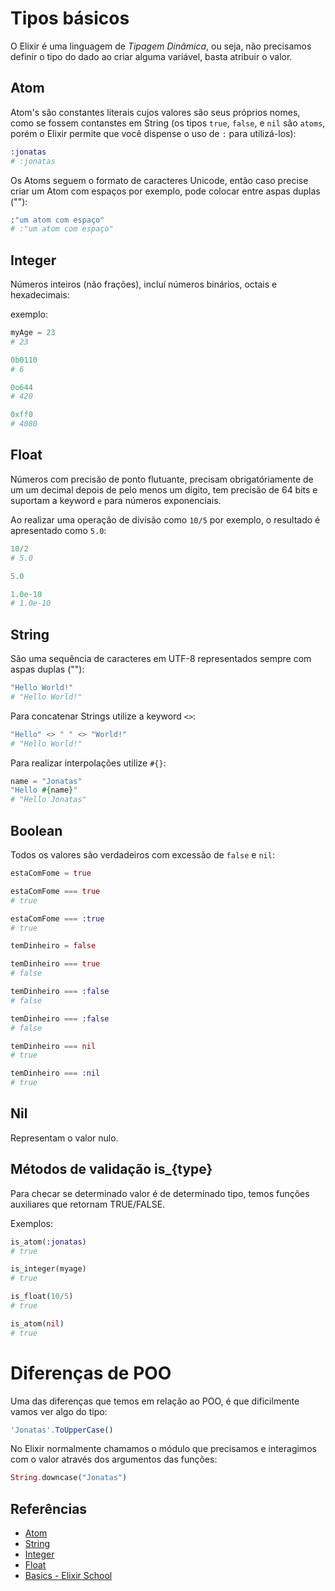 # Tipos básicos

O Elixir é uma linguagem de _Tipagem Dinâmica_, ou seja, não precisamos definir o tipo do dado ao criar alguma variável, basta atribuir o valor.

## Atom

Atom's são constantes literais cujos valores são seus próprios nomes, como se fossem contanstes em String (os tipos `true`, `false`, e `nil` são `atoms`, porém o Elixir permite que você dispense o uso de `:` para utilizá-los):

```elixir
:jonatas
# :jonatas
```

Os Atoms seguem o formato de caracteres Unicode, então caso precise criar um Atom com espaços por exemplo, pode colocar entre aspas duplas (""):

```elixir
:"um atom com espaço"
# :"um atom com espaço"
```

## Integer

Números inteiros (não frações), incluí números binários, octais e hexadecimais:

exemplo:

```elixir
myAge = 23
# 23
```

```elixir
0b0110
# 6

0o644
# 420

0xff0
# 4080
```

## Float

Números com precisão de ponto flutuante, precisam obrigatóriamente de um um decimal depois de pelo menos um dígito, tem precisão de 64 bits e suportam a keyword `e` para números exponenciais.

Ao realizar uma operação de divisão como `10/5` por exemplo, o resultado é apresentado como `5.0`:

```elixir
10/2
# 5.0
```

```elixir
5.0
```

```elixir
1.0e-10
# 1.0e-10
```

## String

São uma sequência de caracteres em UTF-8 representados sempre com aspas duplas (""):

```elixir
"Hello World!"
# "Hello World!"
```

Para concatenar Strings utilize a keyword `<>`:

```elixir
"Hello" <> " " <> "World!"
# "Hello World!"
```

Para realizar interpolações utilize `#{}`:

```elixir
name = "Jonatas"
"Hello #{name}"
# "Hello Jonatas"
```

## Boolean

Todos os valores são verdadeiros com excessão de `false` e `nil`:

```elixir
estaComFome = true

estaComFome === true
# true

estaComFome === :true
# true
```

```elixir
temDinheiro = false

temDinheiro === true
# false

temDinheiro === :false
# false

temDinheiro === :false
# false

temDinheiro === nil
# true

temDinheiro === :nil
# true
```

## Nil

Representam o valor nulo.

## Métodos de validação is\_{type}

Para checar se determinado valor é de determinado tipo, temos funções auxiliares que retornam TRUE/FALSE.

Exemplos:

```elixir
is_atom(:jonatas)
# true

is_integer(myage)
# true

is_float(10/5)
# true

is_atom(nil)
# true
```

# Diferenças de POO

Uma das diferenças que temos em relação ao POO, é que dificilmente vamos ver algo do tipo:

```js
'Jonatas'.ToUpperCase()
```

No Elixir normalmente chamamos o módulo que precisamos e interagimos com o valor através dos argumentos das funções:

```elixir
String.downcase("Jonatas")
```

## Referências

- [Atom](https://hexdocs.pm/elixir/1.13.3/Atom.html)
- [String](https://hexdocs.pm/elixir/1.13.3/String.html)
- [Integer](https://hexdocs.pm/elixir/1.13.3/Integer.html)
- [Float](https://hexdocs.pm/elixir/1.13.3/Float.html)
- [Basics - Elixir School](https://elixirschool.com/pt/lessons/basics/basics)
